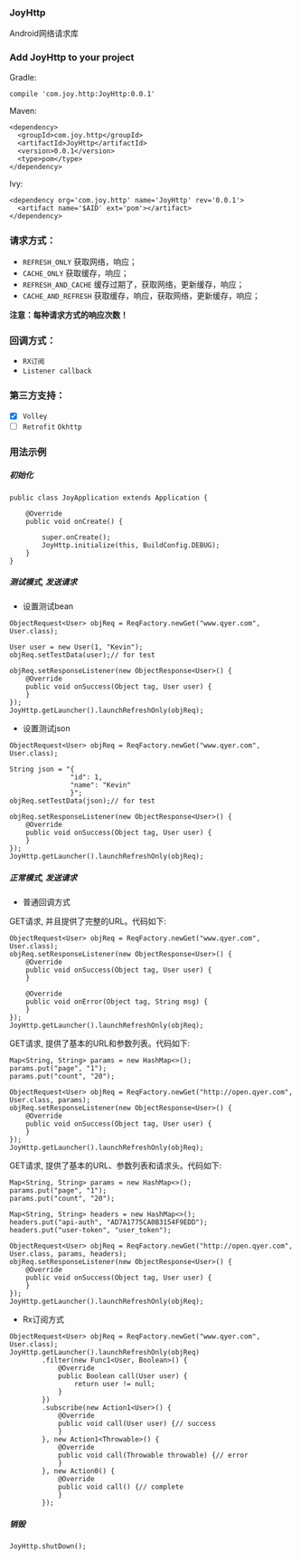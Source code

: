 ### JoyHttp

Android网络请求库

### Add JoyHttp to your project

Gradle:

```
compile 'com.joy.http:JoyHttp:0.0.1'
```

Maven:

```
<dependency>
  <groupId>com.joy.http</groupId>
  <artifactId>JoyHttp</artifactId>
  <version>0.0.1</version>
  <type>pom</type>
</dependency>
```

 Ivy:

 ```
 <dependency org='com.joy.http' name='JoyHttp' rev='0.0.1'>
   <artifact name='$AID' ext='pom'></artifact>
 </dependency>
 ```

### 请求方式：  
- `REFRESH_ONLY` 获取网络，响应；
- `CACHE_ONLY` 获取缓存，响应；
- `REFRESH_AND_CACHE` 缓存过期了，获取网络，更新缓存，响应；
- `CACHE_AND_REFRESH` 获取缓存，响应，获取网络，更新缓存，响应；

**注意：每种请求方式的响应次数！**

### 回调方式：
- `RX订阅`
- `Listener callback`

### 第三方支持：
- [x] `Volley`
- [ ] `Retrofit` `Okhttp`

### 用法示例

##### 初始化

```
public class JoyApplication extends Application {

    @Override
    public void onCreate() {

        super.onCreate();
        JoyHttp.initialize(this, BuildConfig.DEBUG);
    }
}
```

##### 测试模式, 发送请求

- 设置测试bean

```
ObjectRequest<User> objReq = ReqFactory.newGet("www.qyer.com", User.class);

User user = new User(1, "Kevin");
objReq.setTestData(user);// for test

objReq.setResponseListener(new ObjectResponse<User>() {
    @Override
    public void onSuccess(Object tag, User user) {
    }
});
JoyHttp.getLauncher().launchRefreshOnly(objReq);
```

- 设置测试json

```
ObjectRequest<User> objReq = ReqFactory.newGet("www.qyer.com", User.class);

String json = "{
               "id": 1,
               "name": "Kevin"
               }";
objReq.setTestData(json);// for test

objReq.setResponseListener(new ObjectResponse<User>() {
    @Override
    public void onSuccess(Object tag, User user) {
    }
});
JoyHttp.getLauncher().launchRefreshOnly(objReq);
```

##### 正常模式, 发送请求

- 普通回调方式

GET请求, 并且提供了完整的URL。代码如下:

```
ObjectRequest<User> objReq = ReqFactory.newGet("www.qyer.com", User.class);
objReq.setResponseListener(new ObjectResponse<User>() {
    @Override
    public void onSuccess(Object tag, User user) {
    }

    @Override
    public void onError(Object tag, String msg) {
    }
});
JoyHttp.getLauncher().launchRefreshOnly(objReq);
```

GET请求, 提供了基本的URL和参数列表。代码如下:

```
Map<String, String> params = new HashMap<>();
params.put("page", "1");
params.put("count", "20");

ObjectRequest<User> objReq = ReqFactory.newGet("http://open.qyer.com", User.class, params);
objReq.setResponseListener(new ObjectResponse<User>() {
    @Override
    public void onSuccess(Object tag, User user) {
    }
});
JoyHttp.getLauncher().launchRefreshOnly(objReq);
```

GET请求, 提供了基本的URL、参数列表和请求头。代码如下:

```
Map<String, String> params = new HashMap<>();
params.put("page", "1");
params.put("count", "20");

Map<String, String> headers = new HashMap<>();
headers.put("api-auth", "AD7A1775CA0B3154F9EDD");
headers.put("user-token", "user_token");

ObjectRequest<User> objReq = ReqFactory.newGet("http://open.qyer.com", User.class, params, headers);
objReq.setResponseListener(new ObjectResponse<User>() {
    @Override
    public void onSuccess(Object tag, User user) {
    }
});
JoyHttp.getLauncher().launchRefreshOnly(objReq);
```

- Rx订阅方式

```
ObjectRequest<User> objReq = ReqFactory.newGet("www.qyer.com", User.class);
JoyHttp.getLauncher().launchRefreshOnly(objReq)
        .filter(new Func1<User, Boolean>() {
            @Override
            public Boolean call(User user) {
                return user != null;
            }
        })
        .subscribe(new Action1<User>() {
            @Override
            public void call(User user) {// success
            }
        }, new Action1<Throwable>() {
            @Override
            public void call(Throwable throwable) {// error
            }
        }, new Action0() {
            @Override
            public void call() {// complete
            }
        });
```

##### 销毁

```
JoyHttp.shutDown();
```

